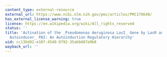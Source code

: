 ```yaml
---
content_type: external-resource
external_url: https://www.ncbi.nlm.nih.gov/pmc/articles/PMC176640/
has_external_license_warning: true
license: https://en.wikipedia.org/wiki/All_rights_reserved
status: ''
title: 'Activation of the _Pseudomonas Aeruginosa LasI_ Gene by LasR and the _Pseudomonas
  Autoinducer_ PAI: An Autoinduction Regulatory Hierarchy'
uid: cc13bd82-e10f-4548-9792-35abb687e9b8
wayback_url: ''
---
```

